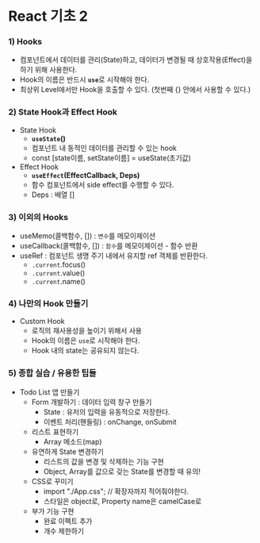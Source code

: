 # React 기초 2
### 1) Hooks
- 컴포넌트에서 데이터를 관리(State)하고, 데이터가 변경될 때 상호작용(Effect)을 하기 위해 사용한다.
- Hook의 이름은 반드시 <b>`use`</b>로 시작해야 한다.
- 최상위 Level에서만 Hook을 호출할 수 있다. (첫번째 {} 안에서 사용할 수 있다.)

### 2) State Hook과 Effect Hook
- State Hook
  - <b>`useState`()</b>
  - 컴포넌트 내 동적인 데이터를 관리할 수 있는 hook
  - const [state이름, setState이름] = useState(초기값)
- Effect Hook
  - <b>`useEffect`(EffectCallback, Deps)</b>
  - 함수 컴포넌트에서 side effect를 수행할 수 있다.
  - Deps : 배열 []

### 3) 이외의 Hooks
- useMemo(콜백함수, []) : `변수`를 메모이제이션
- useCallback(콜백함수, []) : `함수`를 메모이제이션 - 함수 반환
- useRef : 컴포넌트 생명 주기 내에서 유지할 ref 객체를 반환한다.
  - `.current`.focus()
  - `.current`.value()
  - `.current`.name()

### 4) 나만의 Hook 만들기
- Custom Hook
  - 로직의 재사용성을 높이기 위해서 사용
  - Hook의 이름은 `use`로 시작해야 한다.
  - Hook 내의 state는 공유되지 않는다.

### 5) 종합 실습 / 유용한 팁들
- Todo List 앱 만들기
  - Form 개발하기 : 데이터 입력 창구 만들기
    - State : 유저의 입력을 유동적으로 저장한다.
    - 이벤트 처리(핸들링) : onChange, onSubmit
  - 리스트 표현하기
    - Array 메소드(map)
  - 유연하게 State 변경하기
    - 리스트의 값을 변경 및 삭제하는 기능 구현
    - Object, Array를 값으로 갖는 State를 변경할 때 유의!
  - CSS로 꾸미기
    - import "./App.css"; // 확장자까지 적어줘야한다.
    - 스타일은 object로, Property name은 camelCase로
  - 부가 기능 구현
    - 완료 이펙트 추가
    - 개수 제한하기